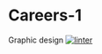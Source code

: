 # Careers-1
Graphic design
[![linter](https://github.com/<OWNER>/<REPOSITORY>/workflows/linter/badge.svg)](https://github.com/marketplace/actions/super-linter)
